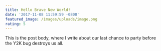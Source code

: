 ```yaml
---
title: Hello Brave New World!
date: '2017-11-08 11:59:59 -0800'
featured_image: /images/uploads/image.png
rating: 5
---
```


This is the post body, where I write about our last chance to party before the Y2K bug destroys us all.
